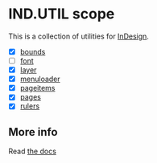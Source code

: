 # IND.UTIL scope

This is a collection of utilities for [InDesign](https://en.wikipedia.org/wiki/Adobe_InDesign).

  - [x] [bounds](bounds)  
  - [ ] [font](font)
  - [x] [layer](layer)  
  - [x] [menuloader](menuloader)
  - [x] [pageitems](pageitems)  
  - [x] [pages](pages)  
  - [x] [rulers](rulers) 

## More info

Read [the docs](../../docs/README.md)
